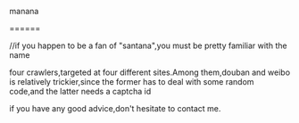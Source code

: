 manana
  
======

//if you happen to be a fan of "santana",you must be pretty familiar with the name

four crawlers,targeted at four different sites.Among them,douban and weibo is relatively trickier,since the former has to deal with some random code,and the latter needs a captcha id

if you have any good advice,don't hesitate to contact me.
